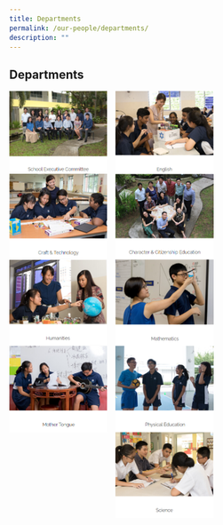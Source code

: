 ```yaml
---
title: Departments
permalink: /our-people/departments/
description: ""
---
```

## Departments




<p><a href="https://staging.d38b8pvh8spt44.amplifyapp.com/our-people/departments/school-executive-committee/">
<img src="/images/Our%20People/Departments/Dept%20School%20Exec.png" style="width:35%;margin-right:15px;" align = "left">
</a></p>

<p><a href="https://staging.d38b8pvh8spt44.amplifyapp.com/our-people/departments/english/area-of-focus/">
<img src="/images/Our%20People/Departments/Dept%20English.png" style="width:35%;margin-right:15px;" align = "left">
</a></p>

<br>

<p><a href="https://staging.d38b8pvh8spt44.amplifyapp.com/our-people/departments/c-n-t/area-of-focus/">
<img src="/images/Our%20People/Departments/Dept%20Craft%20&%20Tech.png" style="width:35%;margin-right:15px;" align = "left">
</a></p>


<p><a href="https://staging.d38b8pvh8spt44.amplifyapp.com/our-people/departments/cce/area-of-focus/">
<img src="/images/Our%20People/Departments/Dept%20CCE.png" style="width:35%;margin-right:15px;" align = "left">
</a></p>

<br>

<p><a href="https://staging.d38b8pvh8spt44.amplifyapp.com/our-people/departments/humanities/area-of-focus/">
<img src="/images/Our%20People/Departments/Dept%20Humanities.png" style="width:35%;margin-right:15px;" align = "left">
</a></p>


<p><a href="https://staging.d38b8pvh8spt44.amplifyapp.com/our-people/departments/mathematics/area-of-focus/">
<img src="/images/Our%20People/Departments/Dept%20Math.png" style="width:35%;margin-right:15px;" align = "left">
</a></p>

<br>

<p><a href="https://staging.d38b8pvh8spt44.amplifyapp.com/our-people/departments/mother-tongue/area-of-focus/">
<img src="/images/Our%20People/Departments/Dept%20Mother%20Tongue.png" style="width:35%;margin-right:15px;" align = "left">
</a></p>


<p><a href="https://staging.d38b8pvh8spt44.amplifyapp.com/our-people/departments/pe/area-of-focus/">
<img src="/images/Our%20People/Departments/Dept%20PE.png" style="width:35%;margin-right:15px;" align = "left">
</a></p>

<br>

<p><a href="https://staging.d38b8pvh8spt44.amplifyapp.com/our-people/departments/science/area-of-focus/">
<img src="/images/Our%20People/Departments/Dept%20Science.png" style="width:35%;margin-right:15px;" align = "left">
</a></p>